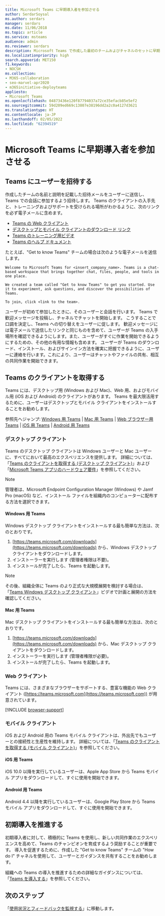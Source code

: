 ```yaml
---
title: Microsoft Teams に早期導入者を参加させる
author: SerdarSoysal
ms.author: serdars
manager: serdars
ms.date: 11/06/2018
ms.topic: article
ms.service: msteams
audience: admin
ms.reviewer: serdars
description: Microsoft Teams で作成した最初のチームおよびチャネルのセットに早期導入者を参加させる方法について説明します。
ms.localizationpriority: high
search.appverid: MET150
f1.keywords:
- NOCSH
ms.collection:
- M365-collaboration
- seo-marvel-apr2020
- m365initiative-deployteams
appliesto:
- Microsoft Teams
ms.openlocfilehash: 04873436e120f87794037a72ce35efacb85e5ef2
ms.sourcegitcommit: 59d209ed669c13807e38196dd2a2c0a4127d3621
ms.translationtype: HT
ms.contentlocale: ja-JP
ms.lasthandoff: 02/05/2022
ms.locfileid: "62394519"
---
```

# <a name="onboard-early-adopters-to-microsoft-teams"></a>Microsoft Teams に早期導入者を参加させる

## <a name="invite-users-to-teams"></a>Teams にユーザーを招待する

作成したチームの名前と説明を記載した招待メールをユーザーに送信し、Teams での会話に参加するよう招待します。 Teams のクライアントの入手先と、トレーニングおよびサポートを受けられる場所がわかるように、次のリンクを必ず電子メールに含めます。
- [Teams の Web クライアント](https://teams.microsoft.com)
- [デスクトップとモバイル クライアントのダウンロード リンク](https://teams.microsoft.com/downloads)
- [Teams のトレーニング用ビデオ](https://support.office.com/article/microsoft-teams-video-training-4f108e54-240b-4351-8084-b1089f0d21d7)
- [Teams のヘルプ ドキュメント](https://support.office.com/teams)

たとえば、"Get to know Teams" チームの場合は次のような電子メールを送信します。

   ```console
   Welcome to Microsoft Teams for <insert_company_name>. Teams is a chat-based workspace that brings together chat, files, people, and tools in one place. 

   We created a team called "Get to know Teams" to get you started. Use it to experiment, ask questions, and discover the possibilities of Teams. 

   To join, click <link to the team>.
   ```

ユーザーが初めて参加したときに、そのユーザーと会話を行います。 Teams で歓迎メッセージを投稿し、チャネルでチャットを開始します。 こうすることで口調を決定し、Teams への切り替えをユーザーに促します。 歓迎メッセージには電子メールで送信したリンクと同じものを含めて、ユーザーが Teams の入手場所を確認できるようにします。また、ユーザーがすぐに作業を開始できるようにするための、その他の有用な情報も含めます。 ユーザーが Teams のダウンロード、インストール、およびサインイン方法を確実に把握できるように、ユーザーに連絡を行います。これにより、ユーザーはチャットやファイルの共有、相互の共同作業を開始できます。  

## <a name="get-teams-clients"></a>Teams のクライアントを取得する
Teams には、デスクトップ用 (Windows および Mac)、Web 用、およびモバイル用 (iOS および Android) のクライアントがあります。 Teams を最大限活用するために、ユーザーはデスクトップとモバイル クライアントをインストールすることをお勧めします。 

参照先へジャンプ: [Windows 用 Teams](#teams-for-windows) | [Mac 用 Teams](#teams-for-mac) | [Web ブラウザー用 Teams](#web-client) | [iOS 用 Teams](#teams-for-ios) | [Android 用 Teams](#teams-for-android)

### <a name="desktop-client"></a>デスクトップ クライアント

Teams のデスクトップ クライアントは Windows ユーザーと Mac ユーザーに、すべてにおいて最高のエクスペリエンスを提供します。 詳細については、「[Teams のクライアントを取得する (デスクトップ クライアント)](./get-clients.md#desktop-client)」および「[Microsoft Teams アプリのハードウェア要件](./hardware-requirements-for-the-teams-app.md)」を参照してください。

> [!NOTE]
> 管理者は、Microsoft Endpoint Configuration Manager (Windows) や Jamf Pro (macOS) など、インストール ファイルを組織内のコンピューターに配布する方法を選択できます。

#### <a name="teams-for-windows"></a>Windows 用 Teams 
Windows デスクトップ クライアントをインストールする最も簡単な方法は、次のとおりです。

1. [https://teams.microsoft.com/downloads](https://teams.microsoft.com/downloads) から、Windows デスクトップ クライアントをダウンロードします。
2. インストーラーを実行します (管理者権限は不要)。 
3. インストールが完了したら、Teams を起動します。

> [!NOTE]
> その後、組織全体に Teams のより正式な大規模展開を検討する場合は、「[Teams Windows デスクトップ クライアント](https://aka.ms/teams-clients)」ビデオで計画と展開の方法を確認してください。 

#### <a name="teams-for-mac"></a>Mac 用 Teams 
Mac デスクトップ クライアントをインストールする最も簡単な方法は、次のとおりです。

1. [https://teams.microsoft.com/downloads](https://teams.microsoft.com/downloads) から、Mac デスクトップ クライアントをダウンロードします。
2. インストーラーを実行します (管理者権限が必要)。 
3. インストールが完了したら、Teams を起動します。

### <a name="web-client"></a>Web クライアント
Teams には、さまざまなブラウザーをサポートする、豊富な機能の Web クライアント ([https://teams.microsoft.com](https://teams.microsoft.com)) が用意されています。

[!INCLUDE [browser-support](includes/browser-support.md)]

### <a name="mobile-client"></a>モバイル クライアント

iOS および Android 用の Teams モバイル クライアントは、外出先でもユーザーとの接続性と生産性を維持します。 詳細については、「[Teams のクライアントを取得する (モバイル クライアント)](./get-clients.md#mobile-clients)」を参照してください。

#### <a name="teams-for-ios"></a>iOS 用 Teams 

iOS 10.0 以降を実行しているユーザーは、Apple App Store から Teams モバイル アプリをダウンロードして、すぐに使用を開始できます。  

#### <a name="teams-for-android"></a>Android 用 Teams 
Android 4.4 以降を実行しているユーザーは、Google Play Store から Teams モバイル アプリをダウンロードして、すぐに使用を開始できます。  

## <a name="drive-initial-adoption"></a>初期導入を推進する

初期導入者に対して、積極的に Teams を使用し、新しい共同作業のエクスペリエンスを高めて、Teams のチャンピオンを育成するよう奨励することが重要です。 導入を促進するために、作成した "Get to know Teams" チームの "How do I" チャネルを使用して、ユーザーとガイダンスを共有することをお勧めします。 

組織への Teams の導入を推進するための詳細なガイダンスについては、「[Teams を導入する](adopt-microsoft-teams-landing-page.md)」を参照してください。

## <a name="next-steps"></a>次のステップ
「[使用状況とフィードバックを監視する](get-started-with-teams-monitor-usage-and-feedback.md)」に移動します。